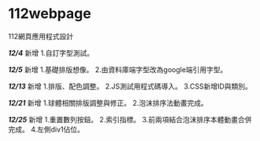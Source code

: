 # 112webpage
112網頁應用程式設計

***12/4*** 新增 1.自訂字型測試。

***12/5*** 新增 1.基礎排版想像。  2.由資料庫端字型改為google端引用字型。

***12/13*** 新增 1.排版、配色調整。  2.JS測試用程式碼導入。  3.CSS新增ID與類別。

***12/21*** 新增 1.球體相關排版調整與修正。  2.泡沫排序法動畫完成。

***12/25*** 新增 1.重置數列按鈕。  2.索引指標。  3.前兩項結合泡沫排序本體動畫合併完成。 4.左側div1佔位。
